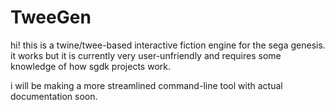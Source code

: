 TweeGen
=======

hi! this is a twine/twee-based interactive fiction engine for the sega genesis. it works but it is currently very user-unfriendly and requires some knowledge of how sgdk projects work.

i will be making a more streamlined command-line tool with actual documentation soon.
